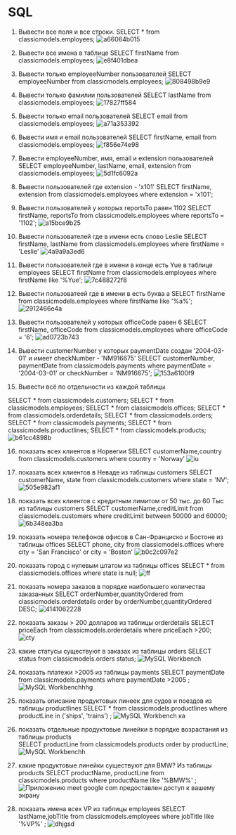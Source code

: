 # SQL

 1. Вывести все поля и все строки.
 SELECT * from classicmodels.employees;
 ![a66064b015](https://user-images.githubusercontent.com/117518577/214374689-f0c19992-41ec-4f88-a43a-7c4aae04609e.jpg)

 2. Вывести все имена в таблице
SELECT firstName from classicmodels.employees;
![e8f401dbea](https://user-images.githubusercontent.com/117518577/214495306-576696eb-bdd9-4bdc-8d40-dd73259db904.jpg)

 3. Вывести только employeeNumber пользователей
SELECT employeeNumber from classicmodels.employees;
![808498b9e9](https://user-images.githubusercontent.com/117518577/214493536-0803724d-8db8-4a7d-861e-dfcbbf347f06.jpg)

 4. Вывести только фамилии пользователей
SELECT lastName from classicmodels.employees;
![17827ff584](https://user-images.githubusercontent.com/117518577/214493170-2e98fc67-8882-4e25-9c59-3ad3a1d47451.jpg)

 5. Вывести только email пользователей
SELECT email from classicmodels.employees;
![a71a353392](https://user-images.githubusercontent.com/117518577/214494302-c7b3be45-f719-4733-9be8-5122c2485b15.jpg)

 6. Вывести имя и email пользователей
SELECT firstName, email from classicmodels.employees;
![f856e74e98](https://user-images.githubusercontent.com/117518577/214495396-bd87c970-0655-4df4-96e9-29cbac628184.jpg)

 7. Вывести employeeNumber, имя, email и extension пользователей
SELECT employeeNumber, lastName, email, extension from classicmodels.employees;
![5d1fc6092a](https://user-images.githubusercontent.com/117518577/214492530-2a0ed267-7b33-4e4f-b6e5-49b8530f66df.jpg)

 8. Вывести пользователей где extension -   'x101'
SELECT firstName, extension from classicmodels.employees where extension = 'x101';
 9. Вывести пользователей у которых reportsTo равен 1102
SELECT firstName, reportsTo from classicmodels.employees where reportsTo = '1102';
![a15bce9b25](https://user-images.githubusercontent.com/117518577/214494138-207e9446-9b5d-4c72-b56e-65969e1636ba.jpg)

 10. Вывести пользователей где в имени есть слово  Leslie
 SELECT firstName, lastName from classicmodels.employees where firstName = 'Leslie'
 ![4a9a9a3ed6](https://user-images.githubusercontent.com/117518577/214492454-322e9964-94e1-4949-b4f7-2d0529986905.jpg)

11. Вывести пользователей где в имени в конце есть Yue  в таблице employees
SELECT firstName from classicmodels.employees where firstName like '%Yue';
![7c488272f8](https://user-images.githubusercontent.com/117518577/214492860-bd2c40b9-c110-4305-bf7b-ab6e69afcc8c.jpg)

 12. Вывести пользоватеей где в имени в есть буква а
SELECT firstName from classicmodels.employees where firstName like '%a%';
![2912466e4a](https://user-images.githubusercontent.com/117518577/214493985-5e6d3f70-685f-4c76-837a-bff99f2a2ed4.jpg)

 13. Вывести пользователей у которых officeCode равен 6
SELECT firstName, officeCode from classicmodels.employees where officeCode = '6';
![ad0723b743](https://user-images.githubusercontent.com/117518577/214494409-3fa41ae4-418a-4a46-aa12-a6df0ce4c874.jpg)

 14. Вывести customerNumber у которых paymentDate создан '2004-03-01' и имеет checkNumber - 'NM916675'
SELECT customerNumber, paymentDate from classicmodels.payments where paymentDate = '2004-03-01' or checkNumber = 'NM916675';
![153a6100f9](https://user-images.githubusercontent.com/117518577/214493016-3aaf19b5-738d-40a9-9aed-abba89bb844a.jpg)

15. Вывести всё по отдельности из каждой таблицы

SELECT * from classicmodels.customers; 
SELECT * from classicmodels.employees;
SELECT * from classicmodels.offices;
SELECT * from classicmodels.orderdetails;
SELECT * from classicmodels.orders;
SELECT * from classicmodels.payments;
SELECT * from classicmodels.productlines;
SELECT * from classicmodels.products;
![b61cc4898b](https://user-images.githubusercontent.com/117518577/214495164-450edf49-81ca-4955-bfe9-a0ac61c5884d.jpg)

16. показать всех клиентов в Норвегии
SELECT customerName,country from classicmodels.customers where country = 'Norway'
![iu](https://user-images.githubusercontent.com/117518577/214497311-ec25763d-c96c-4cd2-ba0c-85050fb8b8e9.jpg)

17. показать всех клиентов в Неваде из таблицы  customers
 SELECT customerName, state from classicmodels.customers where state = 'NV'; 
![505e982af1](https://user-images.githubusercontent.com/117518577/214493076-5a7e8dd3-1030-4339-a560-1b4b1ef4bbee.jpg)

18. показать всех клиентов с кредитным лимитом от 50 тыс. до 60 Тыс из таблицы  customers
SELECT customerName,creditLimit from classicmodels.customers where creditLimit between 50000 and 60000;
![6b348ea3ba](https://user-images.githubusercontent.com/117518577/214492649-df7daf7e-3de4-4b33-a642-143eeda987c6.jpg)

19. показать номера телефонов офисов в Сан-Франциско и Бостоне из таблицы  offices
SELECT phone, city from classicmodels.offices where city = 'San Francisco' or city = 'Boston'
![b0c2c097e2](https://user-images.githubusercontent.com/117518577/214495118-0892cbf9-7bf4-4972-ba99-857205e21a29.jpg)

20. показать город с нулевым штатом из таблицы offices
 SELECT * from classicmodels.offices where state is null;
![ff](https://user-images.githubusercontent.com/117518577/214497270-e0c0df6b-3201-4a8b-93ef-e14fd8f70584.jpg)

21. показать номера заказов в порядке наибольшего количества заказанных 
SELECT orderNumber,quantityOrdered from classicmodels.orderdetails order by orderNumber,quantityOrdered DESC;
![4141062228](https://user-images.githubusercontent.com/117518577/214493920-e1d7d77d-c3e1-4d45-b7cc-6950edc5ddb5.jpg)

22. показать заказы > 200 долларов из таблицы orderdetails
SELECT priceEach from classicmodels.orderdetails where priceEach >200;
![cty](https://user-images.githubusercontent.com/117518577/214496738-c451b12a-f83d-451c-941d-e71bb2272d4d.jpg)

23. какие статусы существуют в заказах из таблицы orders
SELECT status from classicmodels.orders status;
![MySQL Workbench](https://user-images.githubusercontent.com/117518577/214495584-28fd498f-15ff-4b09-b228-70e8117e5db0.jpg)

24. показать платежи >2005 из таблицы payments
SELECT paymentDate from classicmodels.payments where paymentDate >2005 ;
![MySQL Workbenchhhg](https://user-images.githubusercontent.com/117518577/214496018-5b5a8812-59d4-4746-bef6-a167a6e8856e.jpg)

25. показать описание продуктовых линеек для судов и поездов   из таблицы  productlines
SELECT * from classicmodels.productlines where productLine in ('ships', 'trains') ;
![MySQL Workbench ка](https://user-images.githubusercontent.com/117518577/214495917-0fe12308-ee4c-4b8f-972f-f97dad0a89d4.jpg)

26. показать отдельные продуктовые линейки в порядке возрастания из таблицы products  
SELECT productLine from classicmodels.products order by productLine;
![MySQL Workbenchh](https://user-images.githubusercontent.com/117518577/214495988-b0556966-6541-4561-adc9-3efe5664269a.jpg)

27. какие продуктовые линейки существуют для BMW? Из таблицы products 
SELECT productName, productLine from classicmodels.products where productName like '%BMW%' ; 
![Приложению meet google com предоставлен доступ к вашему экрану](https://user-images.githubusercontent.com/117518577/214496066-a5f72371-7a72-40d6-b5a9-2be909d3f2ce.jpg)

28. показать имена всех VP из таблицы employees 
SELECT lastName,jobTitle from classicmodels.employees where jobTitle like '%VP%' ;
![dhjgsd](https://user-images.githubusercontent.com/117518577/214495228-7f0adcd3-ae2a-48ad-8ece-593849c10b62.jpg)
